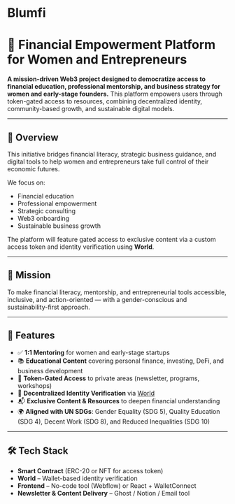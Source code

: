 # Blumfi
# 🌱 Financial Empowerment Platform for Women and Entrepreneurs

**A mission-driven Web3 project designed to democratize access to financial education, professional mentorship, and business strategy for women and early-stage founders.** This platform empowers users through token-gated access to resources, combining decentralized identity, community-based growth, and sustainable digital models.

---

## 🚀 Overview

This initiative bridges financial literacy, strategic business guidance, and digital tools to help women and entrepreneurs take full control of their economic futures.

We focus on:

- Financial education
- Professional empowerment
- Strategic consulting
- Web3 onboarding
- Sustainable business growth

The platform will feature gated access to exclusive content via a custom access token and identity verification using **World**.

---

## 🎯 Mission

To make financial literacy, mentorship, and entrepreneurial tools accessible, inclusive, and action-oriented — with a gender-conscious and sustainability-first approach.

---

## 🧩 Features

- ✅ **1:1 Mentoring** for women and early-stage startups
- 📚 **Educational Content** covering personal finance, investing, DeFi, and business development
- 🔐 **Token-Gated Access** to private areas (newsletter, programs, workshops)
- 🧬 **Decentralized Identity Verification** via [World]((https://docs.world.org/))
- 📬 **Exclusive Content & Resources** to deepen financial understanding
- 🌍 **Aligned with UN SDGs**: Gender Equality (SDG 5), Quality Education (SDG 4), Decent Work (SDG 8), and Reduced Inequalities (SDG 10)

---

## 🛠 Tech Stack

- **Smart Contract** (ERC-20 or NFT for access token)
- **World** – Wallet-based identity verification
- **Frontend** – No-code tool (Webflow) or React + WalletConnect
- **Newsletter & Content Delivery** – Ghost / Notion / Email tool
